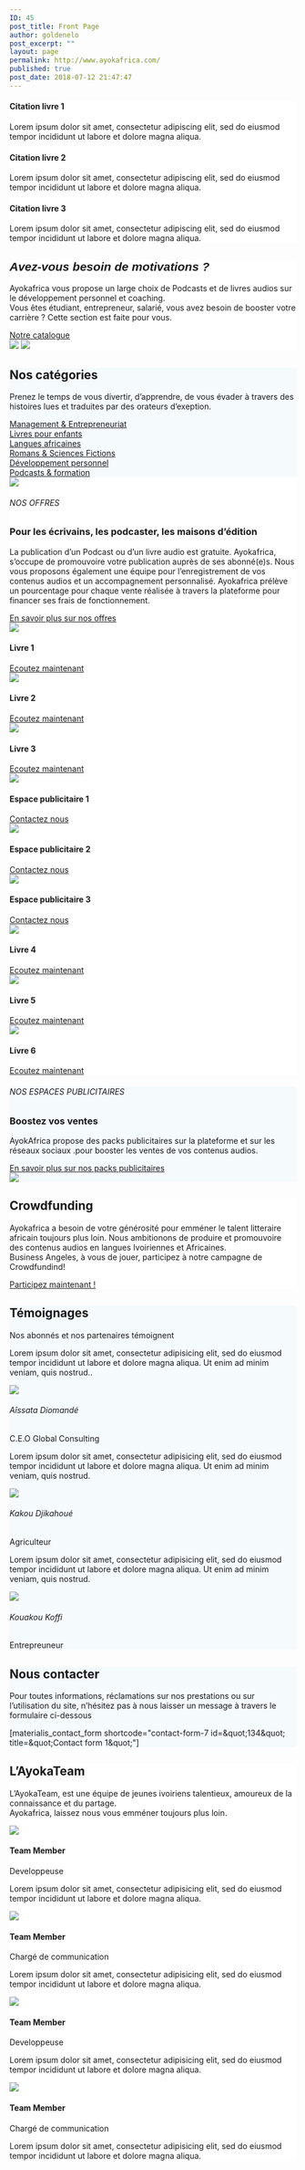 ```yaml
---
ID: 45
post_title: Front Page
author: goldenelo
post_excerpt: ""
layout: page
permalink: http://www.ayokafrica.com/
published: true
post_date: 2018-07-12 21:47:47
---
```

<div  data-label="Overlappable" data-id="overlappable--1" data-export-id="overlappable-5-materialis" data-category="overlappable" class="overlappable-5-materialis content-section content-section-spacing-large" data-overlap="true" id="overlappable-1" style="background-color: rgb(255, 255, 255);"><div  class="gridContainer"> <div  data-type="row" class="row spaced-cols "><div  class="col-sm-6 col-md-4 "> <div  class="card mdc-elevation--z3 row-card"><div  class="row"> <div  class="col-sm-fit icon-col"><i  class="color1 icon mdi mdi-book-multiple-variant reverse round big"></i></div> <div  class="col-sm" data-type="column"><h4  class="color-black">Citation livre 1</h4> <p  class="">Lorem ipsum dolor sit amet, consectetur adipiscing elit, sed do eiusmod tempor incididunt ut labore et dolore magna aliqua.</p></div> </div></div> </div> <div  class="col-sm-6 col-md-4 "> <div  class="card mdc-elevation--z3 row-card"> <div  class="row"> <div  class="col-sm-fit icon-col"> <i  class="color1 icon mdi mdi-book-open-page-variant reverse round big"></i></div> <div  class="col-sm" data-type="column"><h4  class="color-black">Citation livre 2</h4> <p  class="">Lorem ipsum dolor sit amet, consectetur adipiscing elit, sed do eiusmod tempor incididunt ut labore et dolore magna aliqua.</p></div> </div></div> </div> <div  class="col-sm-6 col-md-4 "> <div  class="card mdc-elevation--z3 row-card"> <div  class="row"> <div  class="col-sm-fit icon-col"> <i  class="color1 icon mdi mdi-audiobook reverse round big"></i></div> <div  class="col-sm" data-type="column"><h4  class="color-black">Citation livre 3</h4> <p  class="">Lorem ipsum dolor sit amet, consectetur adipiscing elit, sed do eiusmod tempor incididunt ut labore et dolore magna aliqua.</p></div> </div></div> </div></div> </div></div><div  data-label="About" data-id="about--2" data-export-id="about-4" data-category="about" class="about-4 content-section content-section-spacing-large" id="about-2" style="background-color: rgb(255, 255, 255);"><div  class="gridContainer"> <div  class="row middle-sm text-center"><div  class="col-sm-5 space-bottom-xs" data-type="column">  <h2  class=""><font  face="Playfair Display, sans-serif"><b ><i >Avez-vous besoin de motivations ?</i></b></font></h2> <p  class="">Ayokafrica vous propose un large choix de Podcasts et de livres audios sur le développement personnel et coaching.<br >Vous êtes étudiant, entrepreneur, salarié, vous avez besoin de booster votre carrière ? Cette section est faite pour vous.</p> <a  class="button big color1 mdc-ripple-upgraded" href="http://www.ayokafrica.com/www.ayokafrica.com/catalogue" target="_self" data-cp-link="1" style="--mdc-ripple-fg-size: 120.165px; --mdc-ripple-fg-scale: 1.80854;">Notre catalogue</a></div> <div  class="col-sm-7 flexbox center-xs middle-xs image-group-2-img padding-top-bottom"> <img  class="img-1 rounded mdc-elevation--z10" data-size="250x200" src="http://www.ayokafrica.com/wp-content/uploads/2018/07/cropped-athlete-1840437_1920-1.jpg"> <img  class="img-2 rounded mdc-elevation--z10" data-size="220x170" src="http://www.ayokafrica.com/wp-content/uploads/2018/07/cropped-macbook-2617385_1920-Copie-1.jpg"></div> </div></div> </div><div  data-label="Features" data-id="features--1" data-export-id="features-10-materialis" data-category="features" class="features-10m content-section-spacing-large content-section" id="features-1" style="background-color: rgb(245, 250, 253);"><div  class="gridContainer"> <div  class="row"><div  class="section-title-col" data-type="column"> <h2  class="">Nos catégories</h2> <p  class="">Prenez le temps de vous divertir, d’apprendre, de vous évader à travers des histoires lues et traduites par des orateurs d’exeption.</p></div> </div> <div  class="row "> <div  class="col-md-10 col-md-offset-1 "> <div  class="row space-top spaced-cols content-center-sm" data-type="row"> <div  class="col-md-4 col-sm-6 col-sm-offset-0 col-xs-10 col-xs-offset-1"> <div  class="card no-radius mdc-elevation--z1 y-move bg-color-white padding-24 bordered" data-type="column"> <i  class="mdi icon color1 mdi-chart-areaspline reverse round big"></i> <a  class="link" href="#" target="_self" data-cp-link="1">Management &amp; Entrepreneuriat</a></div> </div> <div  class="col-md-4 col-sm-6 col-sm-offset-0 col-xs-10 col-xs-offset-1"> <div  class="card no-radius mdc-elevation--z1 y-move bg-color-white padding-24 bordered" data-type="column"> <i  class="mdi icon color1 mdi-human-child reverse round big"></i> <a  class="link" href="#" target="_self" data-cp-link="1">Livres pour enfants</a></div> </div> <div  class="col-md-4 col-sm-6 col-sm-offset-0 col-xs-10 col-xs-offset-1"> <div  class="card no-radius mdc-elevation--z1 y-move bg-color-white padding-24 bordered" data-type="column"> <i  class="mdi icon color1 mdi-apple-keyboard-command reverse round big"></i> <a  class="link" href="#" target="_self" data-cp-link="1">Langues africaines</a></div> </div> <div  class="col-md-4 col-sm-6 col-sm-offset-0 col-xs-10 col-xs-offset-1"> <div  class="card no-radius mdc-elevation--z1 y-move bg-color-white padding-24 bordered" data-type="column"> <i  class="mdi icon color1 mdi-book-open-page-variant reverse round big"></i> <a  class="link" href="#" target="_self" data-cp-link="1">Romans &amp; Sciences Fictions</a></div> </div> <div  class="col-md-4 col-sm-6 col-sm-offset-0 col-xs-10 col-xs-offset-1"> <div  class="card no-radius mdc-elevation--z1 y-move bg-color-white padding-24 bordered" data-type="column"> <i  class="mdi icon color1 mdi-run-fast reverse round big"></i> <a  class="link" href="#" target="_self" data-cp-link="1">Développement personnel</a></div> </div> <div  class="col-md-4 col-sm-6 col-sm-offset-0 col-xs-10 col-xs-offset-1"> <div  class="card no-radius mdc-elevation--z1 y-move bg-color-white padding-24 bordered" data-type="column"> <i  class="mdi icon color1 mdi-audiobook reverse round big"></i> <a  class="link" href="#" target="_self" data-cp-link="1">     Podcasts &amp; formation     </a></div> </div></div> </div></div> </div></div><div  data-label="Content" data-id="content--1" data-export-id="content-7-materialis" data-category="content" class="content-7m content-section-spacing-large content-section" id="content-1" style="background-color: rgb(255, 255, 255);"><div  class="gridContainer"> <div  class="row middle-sm"><div  class="col-md-6 col-xs-12 col-sm-6 col-padding-small-xs"> <img  class="mdc-elevation--z13 img-rounded" src="http://www.ayokafrica.com/wp-content/uploads/2018/07/cropped-70A4F8AADBC74D89844DFAEDF208120F-1.jpg"></div> <div  class="col-md-5 col-md-offset-1 col-xs-12 col-sm-6 content-left-sm col-padding-small-xs" data-type="column"><h6  class="upper">NOS OFFRES</h6> <h3  class="space-bottom">Pour les écrivains, les podcaster, les maisons d’édition</h3> <p  class="space-top">La publication d’un Podcast ou d’un livre audio est gratuite. Ayokafrica, s’occupe de promouvoire votre publication auprès de ses abonné(e)s. Nous vous proposons également une équipe pour l’enregistrement de vos contenus audios et un accompagnement personnalisé. Ayokafrica prélève un pourcentage pour chaque vente réalisée à travers la plateforme pour financer ses frais de fonctionnement.</p> <a  href="#" class="button read-more link color1 space-top negative-margin mdc-ripple-upgraded" target="_self" data-cp-link="1" style="--mdc-ripple-fg-size: 138.315px; --mdc-ripple-fg-scale: 1.76387;">En savoir plus sur nos offres<i  class="mdi mdi-arrow-right-thick"></i></a></div> </div></div> </div><div  data-label="Portfolio" data-id="portfolio--1" data-export-id="portfolio-1-materialis" data-category="portfolio" class="portfolio-1-materialis content-section" id="portfolio-1" style="background-color: rgb(255, 255, 255);"><div > <div  class="row text-center" data-type="row" data-fixed="true"><div  class="col-md-4 col-sm-6 col-xs-12 no-gutter-col"> <div  class="contentswap-effect" data-hover-fx="portfolio-1"><div  class="initial-image"> <img  data-size="600x354" src="http://www.ayokafrica.com/wp-content/uploads/2018/07/cropped-Raharimanana-revenir_0-1.jpg"></div> <div  class="overlay bg-color-black"></div> <div  class="swap-inner col-xs-12"> <div  class="row full-height-row middle-xs"> <div  class="col-xs-12 text-center white-text"> <h4  class="font-500">Livre 1</h4> <a  class="button color-white mdc-ripple-upgraded" href="#" target="_self" data-cp-link="1" style="--mdc-ripple-fg-size: 104.843px; --mdc-ripple-fg-scale: 1.80516;">Ecoutez maintenant</a></div> </div></div> </div></div> <div  class="col-md-4 col-sm-6 col-xs-12 no-gutter-col"><div  class="contentswap-effect" data-hover-fx="portfolio-1"> <div  class="initial-image"> <img  data-size="600x354" src="http://www.ayokafrica.com/wp-content/uploads/2018/07/cropped-carol-beckwith-visages-d-afrique-o-2845822960-0-3.jpg"></div> <div  class="overlay bg-color-black"></div> <div  class="swap-inner col-xs-12"> <div  class="row full-height-row middle-xs"> <div  class="col-xs-12 text-center white-text"> <h4  class="font-500">Livre 2</h4> <a  class="button color-white mdc-ripple-upgraded" href="#" target="_self" data-cp-link="1" style="--mdc-ripple-fg-size: 104.843px; --mdc-ripple-fg-scale: 1.80516;">Ecoutez maintenant</a></div> </div></div> </div></div> <div  class="col-md-4 col-sm-6 col-xs-12 no-gutter-col"><div  class="contentswap-effect" data-hover-fx="portfolio-1"> <div  class="initial-image"> <img  data-size="600x354" src="http://www.ayokafrica.com/wp-content/uploads/2018/07/cropped-003484-2.jpg"></div> <div  class="overlay bg-color-black"></div> <div  class="swap-inner col-xs-12"> <div  class="row full-height-row middle-xs"> <div  class="col-xs-12 text-center white-text"> <h4  class="font-500">Livre 3</h4> <a  class="button color-white mdc-ripple-upgraded" href="#" target="_self" data-cp-link="1" style="--mdc-ripple-fg-size: 104.843px; --mdc-ripple-fg-scale: 1.80516;">Ecoutez maintenant</a></div> </div></div> </div></div> <div  class="col-md-4 col-sm-6 col-xs-12 no-gutter-col"><div  class="contentswap-effect" data-hover-fx="portfolio-1"> <div  class="initial-image"> <img  data-size="600x354" src="http://www.ayokafrica.com/wp-content/plugins/materialis-companion/theme-data/materialis/sections/images/image-4.png"></div> <div  class="overlay bg-color-black"></div> <div  class="swap-inner col-xs-12"> <div  class="row full-height-row middle-xs"> <div  class="col-xs-12 text-center white-text"> <h4  class="font-500">Espace publicitaire 1</h4> <a  class="button color-white mdc-ripple-upgraded" href="#" target="_self" data-cp-link="1" style="--mdc-ripple-fg-size: 87.4575px; --mdc-ripple-fg-scale: 1.84262;">Contactez nous</a></div> </div></div> </div></div> <div  class="col-md-4 col-sm-6 col-xs-12 no-gutter-col"><div  class="contentswap-effect" data-hover-fx="portfolio-1"> <div  class="initial-image"> <img  data-size="600x354" src="http://www.ayokafrica.com/wp-content/plugins/materialis-companion/theme-data/materialis/sections/images/image-5.png"></div> <div  class="overlay bg-color-black"></div> <div  class="swap-inner col-xs-12"> <div  class="row full-height-row middle-xs"> <div  class="col-xs-12 text-center white-text"> <h4  class="font-500">Espace publicitaire 2</h4> <a  class="button color-white mdc-ripple-upgraded" href="#" target="_self" data-cp-link="1" style="--mdc-ripple-fg-size: 87.4575px; --mdc-ripple-fg-scale: 1.84262;">Contactez nous</a></div> </div></div> </div></div> <div  class="col-md-4 col-sm-6 col-xs-12 no-gutter-col"><div  class="contentswap-effect" data-hover-fx="portfolio-1"> <div  class="initial-image"> <img  data-size="600x354" src="http://www.ayokafrica.com/wp-content/plugins/materialis-companion/theme-data/materialis/sections/images/image-7.png"></div> <div  class="overlay bg-color-black"></div> <div  class="swap-inner col-xs-12"> <div  class="row full-height-row middle-xs"> <div  class="col-xs-12 text-center white-text"> <h4  class="font-500">Espace publicitaire 3</h4> <a  class="button color-white mdc-ripple-upgraded" href="#" target="_self" data-cp-link="1" style="--mdc-ripple-fg-size: 87.4575px; --mdc-ripple-fg-scale: 1.84262;">Contactez nous</a></div> </div></div> </div></div> <div  class="col-md-4 col-sm-6 col-xs-12 no-gutter-col"><div  class="contentswap-effect" data-hover-fx="portfolio-1"> <div  class="initial-image"> <img  data-size="600x354" src="http://www.ayokafrica.com/wp-content/uploads/2018/07/cropped-headphones-690685_1920-1.jpg"></div> <div  class="overlay bg-color-black"></div> <div  class="swap-inner col-xs-12"> <div  class="row full-height-row middle-xs"> <div  class="col-xs-12 text-center white-text"> <h4  class="font-500">Livre 4</h4> <a  class="button color-white mdc-ripple-upgraded" href="#" target="_self" data-cp-link="1" style="--mdc-ripple-fg-size: 104.843px; --mdc-ripple-fg-scale: 1.80516;">Ecoutez maintenant</a></div> </div></div> </div></div> <div  class="col-md-4 col-sm-6 col-xs-12 no-gutter-col"><div  class="contentswap-effect" data-hover-fx="portfolio-1"> <div  class="initial-image"> <img  data-size="600x354" src="http://www.ayokafrica.com/wp-content/uploads/2018/07/cropped-music-791187_1920-1.jpg"></div> <div  class="overlay bg-color-black"></div> <div  class="swap-inner col-xs-12"> <div  class="row full-height-row middle-xs"> <div  class="col-xs-12 text-center white-text"> <h4  class="font-500">Livre 5</h4> <a  class="button color-white mdc-ripple-upgraded" href="#" target="_self" data-cp-link="1" style="--mdc-ripple-fg-size: 104.843px; --mdc-ripple-fg-scale: 1.80516;">Ecoutez maintenant</a></div> </div></div> </div></div> <div  class="col-md-4 col-sm-6 col-xs-12 no-gutter-col"><div  class="contentswap-effect" data-hover-fx="portfolio-1"> <div  class="initial-image"> <img  data-size="600x354" src="http://www.ayokafrica.com/wp-content/uploads/2018/07/cropped-afrique_noire-1.jpg"></div> <div  class="overlay bg-color-black"></div> <div  class="swap-inner col-xs-12"> <div  class="row full-height-row middle-xs"> <div  class="col-xs-12 text-center white-text"> <h4  class="font-500">Livre 6</h4> <a  class="button color-white mdc-ripple-upgraded" href="#" target="_self" data-cp-link="1" style="--mdc-ripple-fg-size: 104.843px; --mdc-ripple-fg-scale: 1.80516;">Ecoutez maintenant</a></div> </div></div> </div></div> </div></div> </div><div  data-label="Content" data-id="content--2" data-export-id="content-8-materialis" data-category="content" class="content-8m content-section-spacing-large content-section" id="content-2" style="background-color: rgb(245, 250, 253);"><div  class="gridContainer"> <div  class="row middle-sm"><div  class="col-md-5 col-xs-12 col-sm-6 space-bottom-xs" data-type="column"> <h6  class="upper">NOS ESPACES PUBLICITAIRES</h6> <h3  class="">Boostez vos ventes</h3> <p  class="space-top">AyokAfrica propose des packs publicitaires sur la plateforme et sur les réseaux sociaux .pour booster les ventes de vos contenus audios.</p> <a  href="#" class="button read-more link color1 space-top negative-margin mdc-ripple-upgraded" target="_self" data-cp-link="1" style="--mdc-ripple-fg-size: 190.868px; --mdc-ripple-fg-scale: 1.73218;">En savoir plus sur nos packs publicitaires<i  class="mdi mdi-arrow-right-thick"></i></a> </div> <div  class="col-md-6 col-md-offset-1 col-xs-12 col-sm-6"> <img  class="mdc-elevation--z9 rounded" src="http://www.ayokafrica.com/wp-content/uploads/2018/07/cropped-digital-marketing-1433427_1920-1.jpg"></div> </div></div> </div><div  data-label="Cta" data-id="cta--1" data-export-id="cta-1-materialis" data-category="cta" class="content-relative content-section content-section-spacing-large cta-1-materialis section-title-col-white-text" id="cta-1" data-parallax-depth="20" data-ovid="1" style="background-color: rgb(255, 255, 255); background-image: url(&quot;http://www.ayokafrica.com/wp-content/uploads/2018/07/headphones-338492_1920.jpg&quot;); background-size: cover; background-position: center top;"><div  class=""> <div  class="row text-center col-sm-padding-medium"><div  class="col-md-6 col-md-offset-3 col-xs-10 col-xs-offset-1 card mdc-elevation--z3 box-padding-lr-small"> <div  data-type="column" class=""><h2  class="">Crowdfunding</h2> <p  class="">Ayokafrica a besoin de votre générosité pour emméner le talent litteraire africain toujours plus loin. Nous ambitionons de produire et promouvoire des contenus audios en langues Ivoiriennes et Africaines.<br >Business Angeles, à vous de jouer, participez à notre campagne de Crowdfundind!</p> <a  class="button big color1 mdc-elevation--z1 mdc-ripple-upgraded" href="#" target="_self" data-cp-link="1" style="--mdc-ripple-fg-size: 152.573px; --mdc-ripple-fg-scale: 1.76883;">Participez maintenant !</a></div> </div></div> </div></div><div  data-label="Testimonials" data-id="testimonials--1" data-export-id="testimonials-1-materialis" data-category="testimonials" class="testimonials-1m content-section content-section-spacing" id="testimonials-1" style="background-color: rgb(245, 250, 253);"><div  class="gridContainer"> <div  class="row space-bottom-small"><div  data-type="column" class="section-title-col"> <h2  class="">Témoignages</h2><p  class="lead">Nos abonnés et nos partenaires témoignent</p> </div> </div> <div  class="row spaced-cols content-left-sm" data-type="row"> <div  class="col-xs-12 col-sm-4 col-md-4"> <div  class="card mdc-elevation--z3 small-padding no-border"> <div  class="row space-bottom-small"> <div  class="testimonial-body col-xs-12" data-type="column"> <p  class="">Lorem ipsum dolor sit amet, consectetur adipisicing elit, sed do eiusmod tempor incididunt ut labore et dolore magna aliqua. Ut enim ad minim veniam, quis nostrud..</p></div> </div> <div  class="row middle-xs f-align"> <div  class="col-xs-fit col-sm-12 col-md-fit space-bottom-image"> <img  data-fixed-elevation="true" class="round image-70 mdc-elevation--z3" src="http://www.ayokafrica.com/wp-content/uploads/2018/07/cropped-cropped-AyokaAfrika-cover-100x100.jpg"></div> <div  class="col-xs-fit col-sm-12 col-md-fit info no-padding-left" data-type="column"><h6  class="font-700">Aîssata Diomandé</h6> <p  class="small font-300">C.E.O Global Consulting</p></div> </div></div> </div> <div  class="col-xs-12 col-sm-4 col-md-4"> <div  class="card mdc-elevation--z3 small-padding no-border"> <div  class="row space-bottom-small"> <div  class="testimonial-body col-xs-12" data-type="column"> <p  class="">Lorem ipsum dolor sit amet, consectetur adipisicing elit, sed do eiusmod tempor incididunt ut labore et dolore magna aliqua. Ut enim ad minim veniam, quis nostrud.</p></div> </div> <div  class="row middle-xs f-align"> <div  class="col-xs-fit col-sm-12 col-md-fit space-bottom-image"> <img  data-fixed-elevation="true" class="round image-70 mdc-elevation--z3" src="http://www.ayokafrica.com/wp-content/uploads/2018/07/cropped-WhatsApp-Image-2018-07-20-at-14.40.37.jpeg"></div> <div  class="col-xs-fit col-sm-12 col-md-fit info no-padding-left" data-type="column"><h6  class="font-700">Kakou Djikahoué</h6> <p  class="small font-300">Agriculteur&nbsp;</p></div> </div></div> </div> <div  class="col-xs-12 col-sm-4 col-md-4"> <div  class="card mdc-elevation--z3 small-padding no-border"> <div  class="row space-bottom-small"> <div  class="testimonial-body col-xs-12" data-type="column"> <p  class="">Lorem ipsum dolor sit amet, consectetur adipisicing elit, sed do eiusmod tempor incididunt ut labore et dolore magna aliqua. Ut enim ad minim veniam, quis nostrud.</p></div> </div> <div  class="row middle-xs f-align"> <div  class="col-xs-fit col-sm-12 col-md-fit space-bottom-image"> <img  data-fixed-elevation="true" class="round image-70 mdc-elevation--z3" src="http://www.ayokafrica.com/wp-content/uploads/2018/07/cropped-uti-nwachukwu-Nigeria-top-africains-les-plus-beaux-kabibi-magazine.jpg"></div> <div  class="col-xs-fit col-sm-12 col-md-fit info no-padding-left" data-type="column"><h6  class="font-700">Kouakou Koffi</h6> <p  class="small font-300">Entrepreuneur</p></div> </div></div> </div></div> </div></div><div  data-label="Contact" data-id="contact--1" data-export-id="contact-1" data-category="contact" class="contact-1 content-section content-section-spacing-large content-relative white-text" data-parallax-depth="20" id="contact-1" style="background-color: rgb(245, 250, 253);"><div  class="gridContainer"> <div  class="row text-center"><div  class="section-title-col" data-type="column"> <h2  class="">Nous contacter</h2> <p  class="lead">Pour toutes informations, réclamations sur nos prestations ou sur l’utilisation du site, n’hésitez pas à nous laisser un message à travers le formulaire ci-dessous</p></div> </div> <div  class="row text-center"> <div  class="col-xs-12 col-sm-8 col-sm-offset-2 contact-form-wrapper inline-info"> <div  class="card mdc-elevation--z3 col-padding-top"> <div  class="dark-text" data-content-shortcode="materialis_contact_form shortcode=&quot;contact-form-7 id=&amp;amp;quot;134&amp;amp;quot; title=&amp;amp;quot;Contact form 1&amp;amp;quot;&quot;" data-editable="true">[materialis_contact_form shortcode="contact-form-7 id=&amp;quot;134&amp;quot; title=&amp;quot;Contact form 1&amp;quot;"]</div></div> </div></div> </div></div><div  data-label="Team" data-id="team--1" data-export-id="team-8-materialis" data-category="team" class="team-8m content-section content-section-spacing-large" id="team-1" style="background-color: rgb(255, 255, 255);"><div  class="gridContainer"> <div  class="row space-bottom"><div  class="section-title-col" data-type="column"> <h2  class="">L’AyokaTeam</h2> <p  class="lead">L’AyokaTeam, est une équipe de jeunes ivoiriens talentieux, amoureux de la connaissance et du partage.<br >Ayokafrica, laissez nous vous emméner toujours plus loin.</p></div> </div> <div  class="row spaced-cols content-left-sm" data-type="row"> <div  class="col-sm-12 col-md-6"> <div  class="row"> <div  class="col-sm-6 col-md-6"> <div  class="card mdc-elevation--z3 no-radius image-holder"> <img  class="face no-margin-bottom" src="http://www.ayokafrica.com/wp-content/uploads/2018/07/cropped-AF5-1024x576-1.jpg"></div> </div> <div  class="col-sm-6 col-md-6"> <div  data-type="column" class="description-container use-section-text-color"> <h4  class="no-margin-bottom">Team Member</h4> <p  class="font-300">Developpeuse</p> <p  class="">Lorem ipsum dolor sit amet, consectetur adipisicing elit, sed do eiusmod tempor incididunt ut labore et dolore magna aliqua.</p> <div  class="social-icons-group col-no-padding" data-type="group"> <a  href="#"><i  class="mdi mdi-facebook social-icon"></i></a> <a  href="#"><i  class="mdi mdi-twitter social-icon"></i></a> <a  href="#"><i  class="mdi mdi-instagram social-icon"></i></a> <a  href="#"><i  class="mdi mdi-rss social-icon"></i></a></div> </div></div> </div></div> <div  class="col-sm-12 col-md-6"><div  class="row"> <div  class="col-sm-6 col-md-6"><div  class="card mdc-elevation--z3 no-radius image-holder"> <img  class="face no-margin-bottom" src="http://www.ayokafrica.com/wp-content/uploads/2018/07/cropped-SIC3A5LZ-large-1.jpg"></div> </div> <div  class="col-sm-6 col-md-6"> <div  data-type="column" class="description-container use-section-text-color"> <h4  class="no-margin-bottom">Team Member</h4> <p  class="font-300">Chargé de communication</p> <p  class="">Lorem ipsum dolor sit amet, consectetur adipisicing elit, sed do eiusmod tempor incididunt ut labore et dolore magna aliqua.</p> <div  class="social-icons-group col-no-padding" data-type="group"> <a  href="#"><i  class="mdi mdi-facebook social-icon"></i></a> <a  href="#"><i  class="mdi mdi-twitter social-icon"></i></a> <a  href="#"><i  class="mdi mdi-instagram social-icon"></i></a> <a  href="#"><i  class="mdi mdi-rss social-icon"></i></a></div> </div></div> </div></div> <div  class="col-sm-12 col-md-6"><div  class="row"> <div  class="col-sm-6 col-md-6"><div  class="card mdc-elevation--z3 no-radius image-holder"> <img  class="face no-margin-bottom" src="http://www.ayokafrica.com/wp-content/uploads/2018/07/cropped-Cheveux-afros-le-retour-du-naturel-1.jpg"></div> </div> <div  class="col-sm-6 col-md-6"> <div  data-type="column" class="description-container use-section-text-color"> <h4  class="no-margin-bottom">Team Member</h4> <p  class="font-300">Developpeuse</p> <p  class="">Lorem ipsum dolor sit amet, consectetur adipisicing elit, sed do eiusmod tempor incididunt ut labore et dolore magna aliqua.</p> <div  class="social-icons-group col-no-padding" data-type="group"> <a  href="#"><i  class="mdi mdi-facebook social-icon"></i></a> <a  href="#"><i  class="mdi mdi-twitter social-icon"></i></a> <a  href="#"><i  class="mdi mdi-instagram social-icon"></i></a> <a  href="#"><i  class="mdi mdi-rss social-icon"></i></a></div> </div></div> </div></div> <div  class="col-sm-12 col-md-6"><div  class="row"> <div  class="col-sm-6 col-md-6"><div  class="card mdc-elevation--z3 no-radius image-holder"> <img  class="face no-margin-bottom" src="http://www.ayokafrica.com/wp-content/uploads/2018/07/cropped-c6e212ee64adb56039ef451027b5b2bd-1.jpg"></div> </div> <div  class="col-sm-6 col-md-6"> <div  data-type="column" class="description-container use-section-text-color"> <h4  class="no-margin-bottom">Team Member</h4> <p  class="font-300">Chargé de communication</p> <p  class="">Lorem ipsum dolor sit amet, consectetur adipisicing elit, sed do eiusmod tempor incididunt ut labore et dolore magna aliqua.</p> <div  class="social-icons-group col-no-padding" data-type="group"> <a  href="#"><i  class="mdi mdi-facebook social-icon"></i></a> <a  href="#"><i  class="mdi mdi-twitter social-icon"></i></a> <a  href="#"><i  class="mdi mdi-instagram social-icon"></i></a> <a  href="#"><i  class="mdi mdi-rss social-icon"></i></a></div> </div></div> </div></div> </div></div> </div>